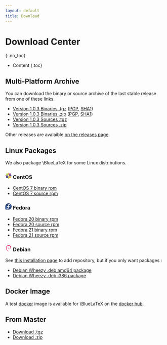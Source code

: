 ```yaml
---
layout: default
title: Download
---
```


Download Center
===============
{:.no_toc}

* Content
{:toc}

Multi-Platform Archive
----------------------

You can download the binary or source archive of the last stable release from one of these links.

 - [Version 1.0.3 Binaries .tgz](https://github.com/gnieh/bluelatex/releases/download/v1.0.3/bluelatex-1.0.3.tgz) ([PGP](https://github.com/gnieh/bluelatex/releases/download/v1.0.3/bluelatex-1.0.3.tgz.asc), [SHA1](https://github.com/gnieh/bluelatex/releases/download/v1.0.3/bluelatex-1.0.3.tgz.sha1))
 - [Version 1.0.3 Binaries .zip](https://github.com/gnieh/bluelatex/releases/download/v1.0.3/bluelatex-1.0.3.zip) ([PGP](https://github.com/gnieh/bluelatex/releases/download/v1.0.3/bluelatex-1.0.3.zip.asc), [SHA1](https://github.com/gnieh/bluelatex/releases/download/v1.0.3/bluelatex-1.0.3.zip.sha1))
 - [Version 1.0.3 Sources .tgz](https://github.com/gnieh/bluelatex/archive/v1.0.3.tar.gz)
 - [Version 1.0.3 Sources .zip](https://github.com/gnieh/bluelatex/archive/v1.0.3.zip)

Other releases are avalaible [on the releases page](https://github.com/gnieh/bluelatex/releases/).

Linux Packages
--------------

We also package \BlueLaTeX for some Linux distributions.

### ![CentOS logo](/images/centos.png) CentOS

 - [CentOS 7 binary rpm](http://ares.ptitoliv.net/bluelatex/bluelatex-1.0.2-1.el7.centos.x86_64.rpm)
 - [CentOS 7 source rpm](http://ares.ptitoliv.net/bluelatex/bluelatex-1.0.2-1.el7.centos.src.rpm)

### ![Fedora logo](/images/fedora.png) Fedora

 - [Fedora 20 binary rpm](http://ares.ptitoliv.net/bluelatex/bluelatex-1.0.2-1.fc20.x86_64.rpm)
 - [Fedora 20 source rpm](http://ares.ptitoliv.net/bluelatex/bluelatex-1.0.2-1.fc20.src.rpm)
 - [Fedora 21 binary rpm](http://ares.ptitoliv.net/bluelatex/bluelatex-1.0.2-1.fc21.x86_64.rpm)
 - [Fedora 21 source rpm](http://ares.ptitoliv.net/bluelatex/bluelatex-1.0.2-1.fc21.src.rpm)

### ![Debian logo](/images/debian.png) Debian

See [this installation page](/installation/) to add repository, but if you only want packages :
 - [Debian Wheezy .deb amd64 package](http://deb.drouet.eu/pool/main/b/bluelatex/bluelatex_1.0.3-1_amd64.deb)
 - [Debian Wheezy .deb i386 package](http://deb.drouet.eu/pool/main/b/bluelatex/bluelatex_1.0.3-1_i386.deb)

Docker Image
------------

A test [docker](https://www.docker.com/) image is available for \BlueLaTeX on the [docker hub](https://registry.hub.docker.com/u/ptitoliv/bluelatex/).

From Master
-----------

 - [Download .tgz](https://github.com/gnieh/bluelatex/tarball/master)
 - [Download .zip](https://github.com/gnieh/bluelatex/zipball/master)
